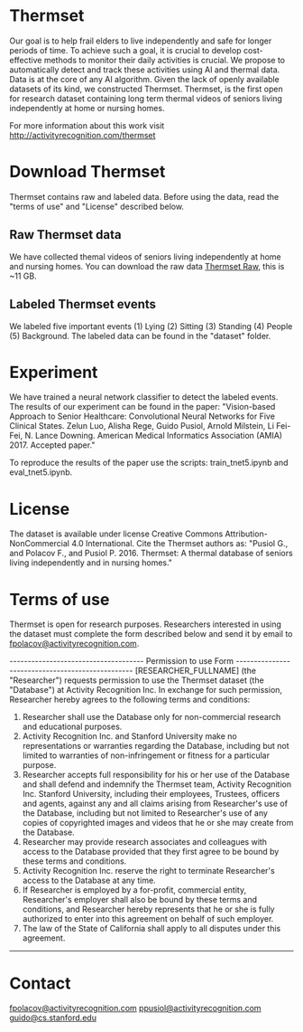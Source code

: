 # Thermset
Our goal is to help frail elders to live independently and safe for longer periods of time. To achieve such a goal, it is crucial to develop cost-effective methods to monitor their daily activities is crucial. We propose to automatically detect and track these activities using AI and thermal data. Data is at the core of any AI algorithm. Given the lack of openly available datasets of its kind, we constructed Thermset. Thermset, is the first open for research dataset containing long term thermal videos of seniors living independently at home or nursing homes. 

For more information about this work visit http://activityrecognition.com/thermset
# Download Thermset
Thermset contains raw and labeled data. Before using the data, read the "terms of use" and "License" described below.

## Raw Thermset data
We have collected themal videos of seniors living independently at home and nursing homes. You can download the raw data [Thermset Raw](https://s3-us-west-2.amazonaws.com/thermset/thermset_v1.1.tar), this is ~11 GB. 
 
## Labeled Thermset events
We labeled five important events (1) Lying (2) Sitting (3) Standing (4) People (5) Background. The labeled data can be found in the "dataset" folder.

# Experiment 
We have trained a neural network classifier to detect the labeled events. The results of our experiment can be found in the paper: "Vision-based Approach to Senior Healthcare: Convolutional Neural Networks for Five Clinical States. Zelun Luo, Alisha Rege, Guido Pusiol, Arnold Milstein, Li Fei-Fei, N. Lance Downing. American Medical Informatics Association (AMIA) 2017. Accepted paper."

To reproduce the results of the paper use the scripts: train_tnet5.ipynb and eval_tnet5.ipynb. 

# License
The dataset is available under license Creative Commons Attribution-NonCommercial 4.0 International. 
Cite the Thermset authors as:
"Pusiol G., and Polacov F., and Pusiol P.  2016. Thermset: A thermal database of seniors living independently and in nursing homes."

# Terms of use
Thermset is open for research purposes. Researchers interested in using the dataset must complete the form described below and send it by email to fpolacov@activityrecognition.com. 

------------------------------------- Permission to use Form ------------------------------------------------- 
[RESEARCHER_FULLNAME] (the "Researcher") requests permission to use the Thermset dataset (the "Database") at Activity Recognition Inc. In exchange for such permission, Researcher hereby agrees to the following terms and conditions:
1.	Researcher shall use the Database only for non-commercial research and educational purposes.
2.	Activity Recognition Inc. and Stanford University make no representations or warranties regarding the Database, including but not limited to warranties of non-infringement or fitness for a particular purpose.
3.	Researcher accepts full responsibility for his or her use of the Database and shall defend and indemnify the Thermset team, Activity Recognition Inc. Stanford University, including their employees, Trustees, officers and agents, against any and all claims arising from Researcher's use of the Database, including but not limited to Researcher's use of any copies of copyrighted images and videos that he or she may create from the Database.
4.	Researcher may provide research associates and colleagues with access to the Database provided that they first agree to be bound by these terms and conditions.
5.	Activity Recognition Inc. reserve the right to terminate Researcher's access to the Database at any time.
6.	If Researcher is employed by a for-profit, commercial entity, Researcher's employer shall also be bound by these terms and conditions, and Researcher hereby represents that he or she is fully authorized to enter into this agreement on behalf of such employer.
7.	The law of the State of California shall apply to all disputes under this agreement.
---------------------------------------------------------------------------------------------------------------

# Contact 
fpolacov@activityrecognition.com
ppusiol@activityrecognition.com
guido@cs.stanford.edu

